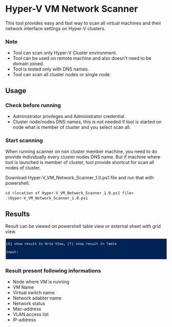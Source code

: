 # Hyper-V VM Network Scanner
This tool provides easy and fast way to scan all virtual machines and their network interface settings on Hyper-V clusters.
### Note
- Tool can scan only Hyper-V Cluster environment.
- Tool can be used on remote machine and also doesn't need to be domain joined.
- Tool is tested only with DNS names.
- Tool can scan all cluster nodes or single node.

## Usage
### Check before running
- Administrator privileges and Administrator credential. 
- Cluster node/nodes DNS names, this is not needed if tool is started on node what is member of cluster and you select scan all.

### Start scanning
When running scanner on non cluster member machine, you need to do provide individually every cluster nodes DNS name. But if machine where tool is launched is member of cluster, tool provide shortcut for scan all nodes of cluster. 

Download Hyper-V_VM_Network_Scanner_1.0.ps1 file and run that with powershell.
```
cd <location of Hyper-V_VM_Network_Scanner_1.0.ps1 file>
.\Hyper-V_VM_Network_Scanner_1.0.ps1 
```

## Results
Result can be viewed on powershell table view or external sheet with grid view.

![This is an image](https://github.com/MikkoP88/Hyper-V_VM_Network_Scanner/blob/main/docs/choose_result_view_5.PNG)

### Result present following informations
- Node where VM is running
- VM Name
- Virtual switch name
- Network adabter name
- Network status
- Mac-address
- VLAN access list
- IP-address
